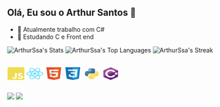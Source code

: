 ##  Olá, Eu sou o Arthur Santos 👋
- 🔭 Atualmente trabalho com C#
- 🌱 Estudando C e Front end

![ArthurSsa's Stats](https://github-readme-stats.vercel.app/api?username=ArthurSsa&theme=vision-friendly-dark&show_icons=true&hide_border=true&count_private=true)
![ArthurSsa's Top Languages](https://github-readme-stats.vercel.app/api/top-langs/?username=ArthurSsa&theme=vision-friendly-dark&show_icons=true&hide_border=true&layout=compact)
![ArthurSsa's Streak](https://github-readme-streak-stats.herokuapp.com/?user=ArthurSsa&theme=vision-friendly-dark&hide_border=true)


<div style="display: inline_block"><br>
  <img align="center" alt="Rafa-Js" height="30" width="40" src="https://raw.githubusercontent.com/devicons/devicon/master/icons/javascript/javascript-plain.svg">
  <img align="center" alt="Rafa-React" height="30" width="40" src="https://raw.githubusercontent.com/devicons/devicon/master/icons/react/react-original.svg">
  <img align="center" alt="Rafa-HTML" height="30" width="40" src="https://raw.githubusercontent.com/devicons/devicon/master/icons/html5/html5-original.svg">
  <img align="center" alt="Rafa-CSS" height="30" width="40" src="https://raw.githubusercontent.com/devicons/devicon/master/icons/css3/css3-original.svg">
  <img align="center" alt="Rafa-Python" height="30" width="40" src="https://raw.githubusercontent.com/devicons/devicon/master/icons/python/python-original.svg">
  <img align="center" alt="Rafa-Csharp" height="30" width="40" src="https://raw.githubusercontent.com/devicons/devicon/master/icons/csharp/csharp-original.svg">
</div>
  
  ##
 
<div> 
  <a href = "mailto:arthursantossampaio90@gmail.com"><img src="https://img.shields.io/badge/-Gmail-%23333?style=for-the-badge&logo=gmail&logoColor=white" target="_blank"></a>
  <a href=https://www.linkedin.com/in/arthur-santos-7ba234277/" target="_blank"><img src="https://img.shields.io/badge/-LinkedIn-%230077B5?style=for-the-badge&logo=linkedin&logoColor=white" target="_blank"></a> 
  
</div>
